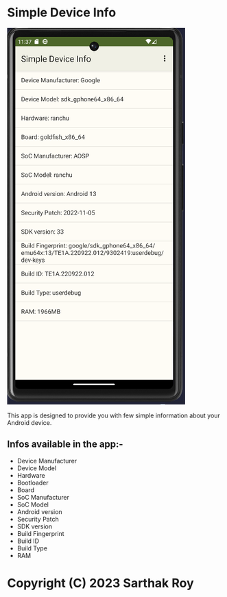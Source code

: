 # Simple Device Info

<img src="./screenshot/app.png"></img>

This app is designed to provide you with few simple information about your Android device.

## Infos available in the app:-

- Device Manufacturer
- Device Model
- Hardware
- Bootloader
- Board
- SoC Manufacturer
- SoC Model
- Android version
- Security Patch
- SDK version
- Build Fingerprint
- Build ID
- Build Type
- RAM

# Copyright (C) 2023 Sarthak Roy